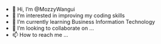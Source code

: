 - 👋 Hi, I’m @MozzyWangui
- 👀 I’m interested in improving my coding skills
- 🌱 I’m currently learning Business Information Technology
- 💞️ I’m looking to collaborate on ...
- 📫 How to reach me ...

<!---
MozzyWangui/MozzyWangui is a ✨ special ✨ repository because its `README.md` (this file) appears on your GitHub profile.
You can click the Preview link to take a look at your changes.
--->
